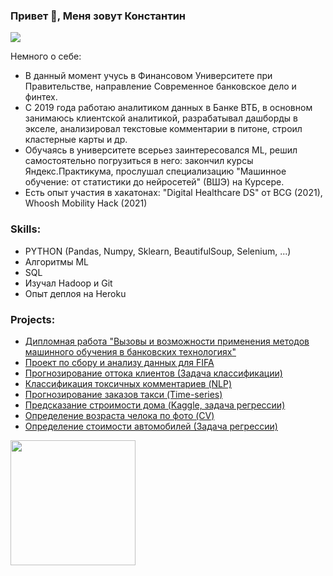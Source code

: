 ### Привет 👋, Меня зовут Константин
![](https://media.giphy.com/media/XD9o33QG9BoMis7iM4/giphy.gif)

Немного о себе:
* В данный момент учусь в Финансовом Университете при Правительстве, направление Современное банковское дело и финтех.
* С 2019 года работаю аналитиком данных в Банке ВТБ, в основном занимаюсь клиентской аналитикой, разрабатывал дашборды в экселе, анализировал текстовые комментарии в питоне, строил кластерные карты и др.
* Обучаясь в университете всерьез заинтересовался ML, решил самостоятельно погрузиться в него: закончил курсы Яндекс.Практикума, прослушал специализацию "Машинное обучение: от статистики до нейросетей" (ВШЭ) на Курсере.
* Есть опыт участия в хакатонах: "Digital Healthcare DS" от BCG (2021), Whoosh Mobility Hack (2021)


### Skills: 
* PYTHON (Pandas, Numpy, Sklearn, BeautifulSoup, Selenium, ...)
* Алгоритмы ML 
* SQL 
* Изучал Hadoop и Git
* Опыт деплоя на Heroku


### Projects:
* [Дипломная работа "Вызовы и возможности применения методов машинного обучения в банковских технологиях"](https://github.com/kostyabykov/diploma)
* [Проект по сбору и анализу данных для FIFA](https://github.com/kostyabykov/futbin_parser)
* [Прогнозирование оттока клиентов (Задача классификации)](https://github.com/kostyabykov/DS-projects/tree/main/churn_prediction)
* [Классификация токсичных комментариев (NLP)](https://github.com/kostyabykov/DS-projects/tree/main/toxic_comments_classification)
* [Прогнозирование заказов такси (Time-series)](https://github.com/kostyabykov/DS-projects/tree/main/Taxi_prediction)
* [Предсказание строимости дома (Kaggle, задача регрессии)](https://github.com/kostyabykov/DS-projects/tree/main/house_price_prediction)
* [Определение возраста челока по фото (CV)](https://github.com/kostyabykov/DS-projects/tree/main/CV)
* [Определение стоимости автомобилей (Задача регрессии)](https://github.com/kostyabykov/DS-projects/tree/main/Car_price_prediction)
 

<a href="url"><img src="https://media.giphy.com/media/X5wqqXmtbttG121WMy/giphy.gif" align="left" height="200" width="200" ></a>

